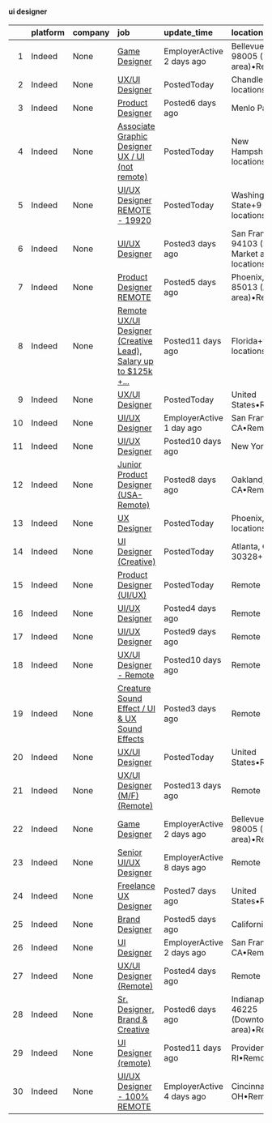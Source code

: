 

#### ui designer <a name="uidesigner" />
|    | platform   | company   | job                                                                                                                                                                                                                                                                                                                                                                                                                                                                                                                                                                                                                                                                                                                                                                                                                                                                                                                                                                                                                                                                                                                      | update_time               | location                                                          |
|---:|:-----------|:----------|:-------------------------------------------------------------------------------------------------------------------------------------------------------------------------------------------------------------------------------------------------------------------------------------------------------------------------------------------------------------------------------------------------------------------------------------------------------------------------------------------------------------------------------------------------------------------------------------------------------------------------------------------------------------------------------------------------------------------------------------------------------------------------------------------------------------------------------------------------------------------------------------------------------------------------------------------------------------------------------------------------------------------------------------------------------------------------------------------------------------------------|:--------------------------|:------------------------------------------------------------------|
|  1 | Indeed     | None      | [Game Designer](https://www.indeed.com/pagead/clk?mo=r&ad=-6NYlbfkN0ATuzukLZvOA7Cxi5gGVTPK8s05ijijAIGQnHXs5Od0XxDlEt63OJVJXohpj2PqwG6Gy8MIiiQ0NO6v0XaQpvHjkVpaI0-RxtTzrYL2iUxCc5BjzEajQOLub237Q_SpXuCsB_sYbder3gmGylDyz1S5VvJMwH8Vfob4JtZCs64cXxfDx1TbtZNIqC9k8cmdVwYnIY1NB_N8RQfSJyR4ogWb0Fpez9WqqZVBvtp-pkPS6w6dvhjl75GU7gRBKoN0ytNsGjppL_8ZODOdOBcBitRjqp_fW5dCe4Fdy99U08y6gJ7Nh3dQhZcQ2g3cmJQzMvefTeDUsSus7pVclnlPQm5_VLIF4E7Oq10rRHUBjWt3xWkh5-dC7_IYHzMyegi4mOX_RBdWwddPwWhzvkTE12Xn0xmks86u8ZmbpL9KYFmYbH0A1HGDpMPEOOOBgRlnuhERff9y6JdEUiFt1c-NVMaq&p=0&fvj=1&vjs=3)                                                                                                                                                                                                                                                                                                                                                                                                                                                                                                                                              | EmployerActive 2 days ago | Bellevue, WA 98005 (Belred area)•Remote                           |
|  2 | Indeed     | None      | [UX/UI Designer](https://www.indeed.com/rc/clk?jk=5bec24bf91babf79&fccid=116680a29a847a70&vjs=3)                                                                                                                                                                                                                                                                                                                                                                                                                                                                                                                                                                                                                                                                                                                                                                                                                                                                                                                                                                                                                         | PostedToday               | Chandler, AZ+3 locations                                          |
|  3 | Indeed     | None      | [Product Designer](https://www.indeed.com/pagead/clk?mo=r&ad=-6NYlbfkN0BDp_epf89aHDQhKpPegNJQ_ldQpEFZQsM9OcONMGxWx6pU56EKHF58QjVdAUvn2gWVk9u-tbqM2dM10XPhe1aHYd81FD49aJD6IPk8pHGIefTWrHA7vq--vFKFE4d0xrIFClElLA3jiMi0fkFApqGZFgIhUV6kdGKjJQdEcfsj6ET0x46WqntEFxBr_0CMWRVOAw67tZRXbnQOVDNNfC_BfWpzF5HDTqObqObUk1vjdA1QXIfNjBXuCKsV3VMI26Djrdcw0mT7DQPK41ld9y5JHJzbBgDPyGmWq3CJCn1k15oa5qSxtsep4fVt4hxe7tEPT-Jcq97YUYoAqS0gVB_IUiItJViqoghKNzINP7QXdiCEFWdngnkNpCf02iJAsqgqLupfnvLzrgPk6TTweKc0thp71oMcYt6-gMPKC9L1Nk1kT4dgy4t37Gvboc9cHRemf81Mhs9N08iRSSmyFdSkVQvzJLOpgUgdm-fEGU3u3kVnWULqbKn1uILVQelgCm9T2H6L6el6EKIwrU7V12taJQHJbvsWAT3yYOOwuHZfsKGHRxvKMaJVyNXSwVhzAxKDpwvOdPXJrkZXXgXhVF5W7MT_h4w_AD8NeWJuBKm4Uw==&p=2&fvj=0&vjs=3)                                                                                                                                                                                                                                                                                                                                                                                   | Posted6 days ago          | Menlo Park, CA                                                    |
|  4 | Indeed     | None      | [Associate Graphic Designer UX / UI (not remote)](https://www.indeed.com/pagead/clk?mo=r&ad=-6NYlbfkN0BywnJtgUhyVrzYrR77rHNUdIT9u5yxXZbdgWBt5g5sCHBGHKfjYM1xI5Jzf4EVkk6FZW7oUCRsworDGHjBvudq5UoJEE9AQhXT4JXRJS7BtnJQ0Mpj9cs6jAsTgI3PzDxVwe_-MSOIn4CrgezVl3OyIAbRXsAKFMf4g3goyQpKH9sjt9zKPuavt_tOoJjyrquuUHF-npqxZ3LbJGSaLym4EUv3JVxMrF15xLErzB0gO3jJeCCmJTHQVCnB1naPH7awtA8Hu7qa4bXo3ZtTGSEOKBQMhpakJYzibAIM3BN7mGI9vH_ux3zq1pDKHgiMbypv7g738AE6G497YCeUXMPkpbpaJnVvWSjJZJJrfvQEfIusokkZk1TWpKnN1Sc2tZtCWhlYrMWg0RBuP-t5QlTTdvUrVfVlaHafzTXKtU8c889d6ZCZBHR_Ubz310QOGzMHdBrPIuIUvI51iUeAHC3so-txcs7GacA=&p=3&fvj=1&vjs=3)                                                                                                                                                                                                                                                                                                                                                                                                                                                                                                | PostedToday               | New Hampshire+9 locations                                         |
|  5 | Indeed     | None      | [UI/UX Designer REMOTE - 19920](https://www.indeed.com/pagead/clk?mo=r&ad=-6NYlbfkN0CJbMOVrL4pmOIN70aek35lGUd1VGkUUl9qM-u8TQSK31Uo9iBKa4zcbWmzwKIAH8gwQGVQDrHQC-E9KkdMwgbN4m6Y8rnroW05kWSsbaDXRcnuF1dzskRpt9Cj2rbHmUGftI9Z7i8HYYfYIvbYJ64rE6wuaTphpfPFvNPU3oXhsTxPLKOelsnd4Z57sk1TQIfFfdeVxHbAcqHrp_NAx23ZJD8niICWBDPaAha7AKf3TWRF0hXuy8od7feY55TjyZ-sbRJbXQ8w6J4psMl68kCu0KT0WnL8ABxz9Q5x_iAwVDYcsXdQvEag9rHP0GuBtpX7npBV1suv3wkGBJb-40pvU2zSZ9z5w78oIPp7E6qYrrZiJlFb2naNX-Kc2YJybIDVmSnDMH2OQNK_EAAlGbhiJ6O-bPeD7RyCcezfNfAHJ1G9tHiOBbJAGQ5z5QToKZTId70I1jiKFiA-Ub1_CbJZD9j-8EZmjqdY_D4RTiT9vA==&p=4&fvj=1&vjs=3)                                                                                                                                                                                                                                                                                                                                                                                                                                                                                                      | PostedToday               | Washington State+9 locations•Remote                               |
|  6 | Indeed     | None      | [UI/UX Designer](https://www.indeed.com/pagead/clk?mo=r&ad=-6NYlbfkN0CpFJQzrgRR8WqXWK1qKKEqALWJw739KlKqr2H-MSI4eh4ZOxqVaUrhNSyjVEAq5t4KKVL62fg8u3YHFBfdZLBPF__UIGCPfXuFsLmxlTcvCYkem91feDCyQf1X-1Rk1XEtMltH7N4ht3s9RupGcc9OhB3CnDBGLo2tfOPoX5ju13MY_0G2Q6SqIEqxYXFNjw0Jq0Jw7sUJ-JMuPGeLH29sUwj4cOAuxPl49Vbsjz298U_otCF0hqAejHeh3JHKnPuexNMwvbhHEa7OkyB2KHGtV2U954TDFWQ7XKAd_iY2_2wcUak5IgBCpnhlm44i7_ByBFCct86xmyQM5awbl69fpsdiQQpUaBYtwZln5gwl7nVoTv2QdphpiiznywIFiW9fBclq-88FLv-N6ud-gnYaMEY5iWkK3p_2dvg18Kec8HJXDnTCvAcYR8TIUHOFi5Fqsg3R5kgHuKAZufQ8oyZCAdQZgPziHWE0vn9vBV-D7JhBtVZBsiaGIsWx-CuOx0DbA5x1NXp7jrrf1gTMIg_67N-wtnEzaiaTqgZR4XWk1kIdTF3Y1cauG8zOfYn_WKC6eEfacvQ7FDcAnX-4yPQIdkFuVxwOd6Tba3aHWb_x_lIBlJH0yVioxr2ktL7PgefrKRAnag8t9A6Q77rCZ5Ux9Wv8nfzXdjQ2ub2hkoZ7FIZXtAyf5725kW8XmpZKqwI7gN-Z_SuiVJ3PDFxTSfBMwgTcBcKsHMHmX5uGwC_57sUxnWggweNtSVREQnZfO0SglVfw0DqjEaHSuS1N-00Wm7gxGIipuu3t1EmqlrAv1KX2QKzJdKCDS-pDa58I4HK3Hv0xSDRl4379jtrnV8gKg8eUDzl4j-heMP78b3fcmfTtk_YZojNneNB_YQqEKwGjuGy6xEy3Oc99xMc2E8rxsalnadfRJfe5jhiAQFzmztCRFyL5hcPh8VbIGbjDxHhQ9Jtmp2oaiX6mSuyj8s0hsvi_0IFyQHI=&p=5&fvj=0&vjs=3) | Posted3 days ago          | San Francisco, CA 94103 (South Of Market area)+6 locations•Remote |
|  7 | Indeed     | None      | [Product Designer REMOTE](https://www.indeed.com/pagead/clk?mo=r&ad=-6NYlbfkN0De5ppvndiyxA0pMSLQzOe_j9Mra0KF_8EhxTxOKXtZIfhM20E97mGJuSEbq9mCfhiL7SZR4aRjUgIyQ38A_WkBhDgxGZHvfrMJR3VCpJ554HEb65WlalgzngHHAllpPGIdIPEDBLr1qdj8PlJNx2cCaac0lu0rMHaCTep387_7a3n9hy1O_SMbTWjcK2atGMLFE2jMW99vF4coQ3H5dUKEt4UYM7uP36cPhjhymyGWOI5jPwGnfAwdCUUEASBtuMCjHeuI_4KCa9VXWUWaxF_vW8lVaprml0Jhq6Qgz2Ph6XyEqX9HvOe7two6dvCBUi5Q5fKwnHDRDuKgHinJa--FbwlchsksN9k3Vtox0L42un5KY-2XzOxtB1Z-vNsFZ1FfKzYBRwZRybOtg9PBBy2DuwjpSJ3HWPznLo1Edq-E028ZCdCwHNhjM-Do_OQLB6g2NxZwYr3R1iiaKZaKkd5dYQP0vpi7OVSFSfW68II5yJDYpEeczU0vaKREEl7VCDukqtsKBAzqbw==&p=6&fvj=0&vjs=3)                                                                                                                                                                                                                                                                                                                                                                                                                                                                            | Posted5 days ago          | Phoenix, AZ 85013 (Alhambra area)•Remote                          |
|  8 | Indeed     | None      | [Remote UX/UI Designer (Creative Lead), Salary up to $125k +...](https://www.indeed.com/pagead/clk?mo=r&ad=-6NYlbfkN0BeqOXt1Ki4TgaqVzKgHyO684REiCAwMDt6QdkLJMyKFE4U8Gf44T3q6743LZi-2_oYk6-155WaIU9UyA6sV70v6uZWJz_F13dmv8oMfhQ8_WKS56A6c-s5bGLuiNe-sjkq1l0hdIJCW_CLPggxIU-7zYIISSWeyEpHGlUolroXmx3wXjGteqc20HHvO2NTFLmoeHZcbRZWwTzyfT4AGvB_GY58fwOcvkV6faxog5N7wrHZFGn2krFO97JQGCgHTvePmQOMuKcPNPOx5HZIJ-dGtUspv9cfgzA3F_sKf4jL8fiG0uC8FKGCqYTmUPXETkSGjEZMDJSwz9ohYzog_iAu1EY1gUfo6b15bvivsUtkHmC-0r8o99n0zhQ6XqQekGGjU-Au31gu75ZyzZjx4olkcwaM1cVAMJNW1rYMTDPIppGW6qGp-Ybh-THSSbnINqFxrPXqHTCyK2MIgiNwXeg6TffZKQilv3q6LLCQbPbAjVX2E9A6Dez5Uy3uI09XW3RNPRQE2AC9HjK1a3dXAm3p&p=7&fvj=1&vjs=3)                                                                                                                                                                                                                                                                                                                                                                                                                             | Posted11 days ago         | Florida+9 locations•Remote                                        |
|  9 | Indeed     | None      | [UX/UI Designer](https://www.indeed.com/rc/clk?jk=2e515c288a4a71ae&fccid=dcee946d6190dc91&vjs=3)                                                                                                                                                                                                                                                                                                                                                                                                                                                                                                                                                                                                                                                                                                                                                                                                                                                                                                                                                                                                                         | PostedToday               | United States•Remote                                              |
| 10 | Indeed     | None      | [UI/UX Designer](https://www.indeed.com/company/Creator-Deck/jobs/Ui-Ux-Designer-ffccb8abcec850f3?fccid=4acffa7ceaab76e0&vjs=3)                                                                                                                                                                                                                                                                                                                                                                                                                                                                                                                                                                                                                                                                                                                                                                                                                                                                                                                                                                                          | EmployerActive 1 day ago  | San Francisco, CA•Remote                                          |
| 11 | Indeed     | None      | [UI/UX Designer](https://www.indeed.com/rc/clk?jk=58698ca02ea1ae6c&fccid=f057e04c37cca134&vjs=3)                                                                                                                                                                                                                                                                                                                                                                                                                                                                                                                                                                                                                                                                                                                                                                                                                                                                                                                                                                                                                         | Posted10 days ago         | New York, NY                                                      |
| 12 | Indeed     | None      | [Junior Product Designer (USA-Remote)](https://www.indeed.com/company/Flipcause/jobs/Junior-Product-Designer-624bc6f335bf65b9?fccid=e5c856c0cf87a279&vjs=3)                                                                                                                                                                                                                                                                                                                                                                                                                                                                                                                                                                                                                                                                                                                                                                                                                                                                                                                                                              | Posted8 days ago          | Oakland, CA•Remote                                                |
| 13 | Indeed     | None      | [UX Designer](https://www.indeed.com/company/Knock/jobs/Ux-Designer-1f5d00b877e41103?fccid=2a03ef0b169f0fc2&vjs=3)                                                                                                                                                                                                                                                                                                                                                                                                                                                                                                                                                                                                                                                                                                                                                                                                                                                                                                                                                                                                       | PostedToday               | Phoenix, AZ+5 locations•Remote                                    |
| 14 | Indeed     | None      | [UI Designer (Creative)](https://www.indeed.com/rc/clk?jk=ad1274d6f6694671&fccid=105ecfd0283f415f&vjs=3)                                                                                                                                                                                                                                                                                                                                                                                                                                                                                                                                                                                                                                                                                                                                                                                                                                                                                                                                                                                                                 | PostedToday               | Atlanta, GA 30328+1 location                                      |
| 15 | Indeed     | None      | [Product Designer (UI/UX)](https://www.indeed.com/company/onDiem/jobs/Product-Designer-b03b3a66c2d1386b?fccid=ec645f15024a7048&vjs=3)                                                                                                                                                                                                                                                                                                                                                                                                                                                                                                                                                                                                                                                                                                                                                                                                                                                                                                                                                                                    | PostedToday               | Remote                                                            |
| 16 | Indeed     | None      | [UI/UX Designer](https://www.indeed.com/company/Kintent/jobs/Ui-Ux-Designer-40917fd9ddeeeb9d?fccid=a9be377cb56f07eb&vjs=3)                                                                                                                                                                                                                                                                                                                                                                                                                                                                                                                                                                                                                                                                                                                                                                                                                                                                                                                                                                                               | Posted4 days ago          | Remote                                                            |
| 17 | Indeed     | None      | [UI/UX Designer](https://www.indeed.com/rc/clk?jk=e952394e5eda9031&fccid=ba8eda5162190f4b&vjs=3)                                                                                                                                                                                                                                                                                                                                                                                                                                                                                                                                                                                                                                                                                                                                                                                                                                                                                                                                                                                                                         | Posted9 days ago          | Remote                                                            |
| 18 | Indeed     | None      | [UX/UI Designer - Remote](https://www.indeed.com/rc/clk?jk=b5de4f4201db3855&fccid=fc68da685e8aa986&vjs=3)                                                                                                                                                                                                                                                                                                                                                                                                                                                                                                                                                                                                                                                                                                                                                                                                                                                                                                                                                                                                                | Posted10 days ago         | Remote                                                            |
| 19 | Indeed     | None      | [Creature Sound Effect / UI & UX Sound Effects](https://www.indeed.com/company/IKENNA/jobs/Creature-Sound-Effect-c93a27a02038a90a?fccid=03c38e6b2edfd9a0&vjs=3)                                                                                                                                                                                                                                                                                                                                                                                                                                                                                                                                                                                                                                                                                                                                                                                                                                                                                                                                                          | Posted3 days ago          | Remote                                                            |
| 20 | Indeed     | None      | [UX/UI Designer](https://www.indeed.com/rc/clk?jk=2e515c288a4a71ae&fccid=dcee946d6190dc91&vjs=3)                                                                                                                                                                                                                                                                                                                                                                                                                                                                                                                                                                                                                                                                                                                                                                                                                                                                                                                                                                                                                         | PostedToday               | United States•Remote                                              |
| 21 | Indeed     | None      | [UX/UI Designer (M/F) (Remote)](https://www.indeed.com/rc/clk?jk=30c28a397e41423e&fccid=052cf40f9535f638&vjs=3)                                                                                                                                                                                                                                                                                                                                                                                                                                                                                                                                                                                                                                                                                                                                                                                                                                                                                                                                                                                                          | Posted13 days ago         | Remote                                                            |
| 22 | Indeed     | None      | [Game Designer](https://www.indeed.com/company/Reworld-Inc/jobs/Game-Designer-ede4e0b0828d2d81?fccid=84f8368aace2dac3&vjs=3)                                                                                                                                                                                                                                                                                                                                                                                                                                                                                                                                                                                                                                                                                                                                                                                                                                                                                                                                                                                             | EmployerActive 2 days ago | Bellevue, WA 98005 (Belred area)•Remote                           |
| 23 | Indeed     | None      | [Senior UI/UX Designer](https://www.indeed.com/company/Databento/jobs/Senior-Ui-Ux-Designer-2f37d34f279a1ca2?fccid=78a8d204b2a9b5d9&vjs=3)                                                                                                                                                                                                                                                                                                                                                                                                                                                                                                                                                                                                                                                                                                                                                                                                                                                                                                                                                                               | EmployerActive 8 days ago | Remote                                                            |
| 24 | Indeed     | None      | [Freelance UX Designer](https://www.indeed.com/rc/clk?jk=42f5e314a5ebae0c&fccid=c892953e2c4e4038&vjs=3)                                                                                                                                                                                                                                                                                                                                                                                                                                                                                                                                                                                                                                                                                                                                                                                                                                                                                                                                                                                                                  | Posted7 days ago          | United States•Remote                                              |
| 25 | Indeed     | None      | [Brand Designer](https://www.indeed.com/rc/clk?jk=261a5286727d9ae7&fccid=251c57e5708f4cee&vjs=3)                                                                                                                                                                                                                                                                                                                                                                                                                                                                                                                                                                                                                                                                                                                                                                                                                                                                                                                                                                                                                         | Posted5 days ago          | California•Remote                                                 |
| 26 | Indeed     | None      | [UI Designer](https://www.indeed.com/rc/clk?jk=ae69becb76be751a&fccid=c3bd4ee41a651e75&vjs=3)                                                                                                                                                                                                                                                                                                                                                                                                                                                                                                                                                                                                                                                                                                                                                                                                                                                                                                                                                                                                                            | EmployerActive 2 days ago | San Francisco, CA•Remote                                          |
| 27 | Indeed     | None      | [UX/UI Designer (Remote)](https://www.indeed.com/company/Xaqt/jobs/Ux-Ui-Designer-5158a79bc5a1cbd3?fccid=a96c3999680c5e1f&vjs=3)                                                                                                                                                                                                                                                                                                                                                                                                                                                                                                                                                                                                                                                                                                                                                                                                                                                                                                                                                                                         | Posted4 days ago          | Remote                                                            |
| 28 | Indeed     | None      | [Sr. Designer, Brand & Creative](https://www.indeed.com/rc/clk?jk=171eb943531dd0d7&fccid=47a31f2fd7b1979c&vjs=3)                                                                                                                                                                                                                                                                                                                                                                                                                                                                                                                                                                                                                                                                                                                                                                                                                                                                                                                                                                                                         | Posted6 days ago          | Indianapolis, IN 46225 (Downtown area)•Remote                     |
| 29 | Indeed     | None      | [UI Designer (remote)](https://www.indeed.com/company/Lullabot/jobs/Ui-Designer-d4ca44e7ac99c6cf?fccid=ac38dc811f4d115c&vjs=3)                                                                                                                                                                                                                                                                                                                                                                                                                                                                                                                                                                                                                                                                                                                                                                                                                                                                                                                                                                                           | Posted11 days ago         | Providence, RI•Remote                                             |
| 30 | Indeed     | None      | [UI/UX Designer - 100% REMOTE](https://www.indeed.com/company/TSN/jobs/Ui-Ux-Designer-fc26fb7e33436131?fccid=7ad44351ed12b9ba&vjs=3)                                                                                                                                                                                                                                                                                                                                                                                                                                                                                                                                                                                                                                                                                                                                                                                                                                                                                                                                                                                     | EmployerActive 4 days ago | Cincinnati, OH•Remote                                             |